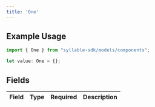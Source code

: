 ```yaml
---
title: 'One'
---
```


## Example Usage

```typescript
import { One } from "syllable-sdk/models/components";

let value: One = {};
```

## Fields

| Field       | Type        | Required    | Description |
| ----------- | ----------- | ----------- | ----------- |